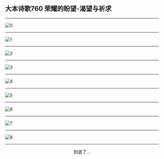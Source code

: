 
## 大本诗歌760 荣耀的盼望-渴望与祈求
        
<div id="aplayer0"></div>

<div id="aplayer1"></div>

<div id="aplayer2"></div>

---

<img alt="0" data-original="https://cdn.jsdelivr.net/gh/k34869/shi/data/d0759/0">

---

<img alt="1" data-original="https://cdn.jsdelivr.net/gh/k34869/shi/data/d0759/1">

---

<img alt="2" data-original="https://cdn.jsdelivr.net/gh/k34869/shi/data/d0759/2">

---

<img alt="3" data-original="https://cdn.jsdelivr.net/gh/k34869/shi/data/d0759/3">

---

<img alt="4" data-original="https://cdn.jsdelivr.net/gh/k34869/shi/data/d0759/4">

---

<img alt="5" data-original="https://cdn.jsdelivr.net/gh/k34869/shi/data/d0759/5">

---

<img alt="6" data-original="https://cdn.jsdelivr.net/gh/k34869/shi/data/d0759/6">

---

<img alt="7" data-original="https://cdn.jsdelivr.net/gh/k34869/shi/data/d0759/7">

---

<img alt="8" data-original="https://cdn.jsdelivr.net/gh/k34869/shi/data/d0759/8">

---

<p style="text-align: center">到底了...</p>

<script src="/js/dist-view.js"></script>

<script>
MAIN.id = 'd0759';
        
const ap0 = new APlayer({
    container: document.getElementById('aplayer0'),
    volume: 1,
    loop: 'none',
    preload: 'none',
    audio: [{
        name: '大本诗歌760.mp3',
        artist: '大本诗歌',
        url: 'https://res.wx.qq.com/voice/getvoice?mediaid=MzI0NTk3MDM5M18yMjQ3NDk4NTEx',
        cover: '/favicon'
    }]
});
const ap1 = new APlayer({
    container: document.getElementById('aplayer1'),
    volume: 1,
    loop: 'none',
    preload: 'none',
    audio: [{
        name: '大本诗歌760第一节领唱.mp3',
        artist: '大本诗歌',
        url: 'https://res.wx.qq.com/voice/getvoice?mediaid=MzI0NTk3MDM5M18yMjQ3NDk4NTEy',
        cover: '/favicon'
    }]
});
const ap2 = new APlayer({
    container: document.getElementById('aplayer2'),
    volume: 1,
    loop: 'none',
    preload: 'none',
    audio: [{
        name: '大本诗歌760教唱版.mp3',
        artist: '大本诗歌',
        url: 'https://res.wx.qq.com/voice/getvoice?mediaid=MzI0NTk3MDM5M18yMjQ3NDk4NTEz',
        cover: '/favicon'
    }]
});
</script>
